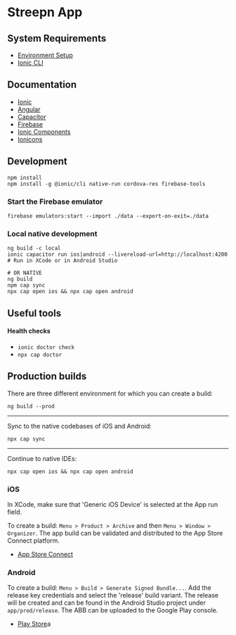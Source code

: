Streepn App
==========

## System Requirements
* [Environment Setup](https://ionicframework.com/docs/intro/environment)
* [Ionic CLI](https://ionicframework.com/docs/intro/cli)

## Documentation
* [Ionic](https://ionicframework.com/docs)
* [Angular](https://angular.io/docs)
* [Capacitor](https://capacitor.ionicframework.com/docs/basics/workflow/)
* [Firebase](https://firebase.google.com/docs)
* [Ionic Components](https://github.com/ionic-team/ionic/tree/master/core/src/components)
* [Ionicons](https://ionicons.com/)

## Development
```
npm install
npm install -g @ionic/cli native-run cordova-res firebase-tools
```

### Start the Firebase emulator
```
firebase emulators:start --import ./data --export-on-exit=./data
```

### Local native development
```
ng build -c local
ionic capacitor run ios|android --livereload-url=http://localhost:4200
# Run in XCode or in Android Studio

# OR NATIVE 
ng build
npm cap sync
npx cap open ios && npx cap open android
```

## Useful tools
#### Health checks
* `ionic doctor check`
* `npx cap doctor`

## Production builds
There are three different environment for which you can create a build:

```ng build --prod```

---
Sync to the native codebases of iOS and Android:

```npx cap sync```

---
Continue to native IDEs:

```npx cap open ios && npx cap open android```

### iOS
In XCode, make sure that 'Generic iOS Device' is selected at the App run field.

To create a build:
`Menu > Product > Archive` and then `Menu > Window > Organizer`. The app build can be validated and distributed to the App Store Connect platform.

- [App Store Connect](https://appstoreconnect.apple.com/)

### Android
To create a build: `Menu > Build > Generate Signed Bundle...`. Add the release key credentials and select the 'release' build variant. The release will be created and can be found in the Android Studio project under `app/prod/release`. The ABB can be uploaded to the Google Play console.

- [Play Store](https://play.google.com/apps/publish)a
